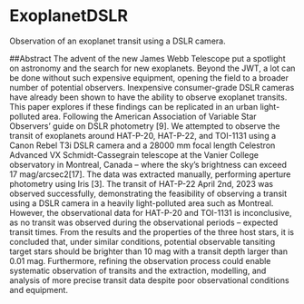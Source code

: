 # ExoplanetDSLR
Observation of an exoplanet transit using a DSLR camera.

##Abstract
The advent of the new James Webb Telescope put a spotlight on astronomy and the search for new
exoplanets. Beyond the JWT, a lot can be done without such expensive equipment, opening the field to
a broader number of potential observers. Inexpensive consumer-grade DSLR cameras have already been
shown to have the ability to observe exoplanet transits. This paper explores if these findings can be
replicated in an urban light-polluted area. Following the American Association of Variable Star Observers’
guide on DSLR photometry [9]. We attempted to observe the transit of exoplanets around HAT-P-20,
HAT-P-22, and TOI-1131 using a Canon Rebel T3i DSLR camera and a 28000 mm focal length Celestron
Advanced VX Schmidt-Cassegrain telescope at the Vanier College observatory in Montreal, Canada – where
the sky’s brightness can exceed 17 mag/arcsec2[17]. The data was extracted manually, performing aperture
photometry using Iris [3]. The transit of HAT-P-22 April 2nd, 2023 was observed successfully, demonstrating
the feasibility of observing a transit using a DSLR camera in a heavily light-polluted area such as Montreal.
However, the observational data for HAT-P-20 and TOI-1131 is inconclusive, as no transit was observed
during the observational periods – expected transit times. From the results and the properties of the three
host stars, it is concluded that, under similar conditions, potential observable tansiting target stars should
be brighter than 10 mag with a transit depth larger than 0.01 mag. Furthermore, refining the observation
process could enable systematic observation of transits and the extraction, modelling, and analysis of more
precise transit data despite poor observational conditions and equipment.
